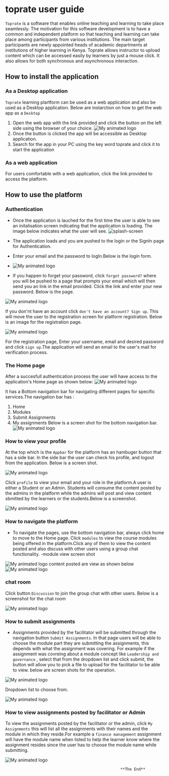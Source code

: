 # toprate user guide 
``Toprate`` is a software that enables online teaching and learning to take place seamlessly. The motivation for this software development is to have a common and independent platform so that teaching and learning can take place among participants from various institutions. The main target participants are newly appointed heads of academic departments at institutions of higher learning in Kenya. Toprate allows instructor to upload content which can be accessed easily by learners by just a mouse click. It also allows for both synchronous and asynchronous interaction.

## How to install the application 
### As a Desktop application
``Toprate`` learning plartform can be used as a web application and also be used as a Desktop application.
Below are instarction on how to get the web app as a ``Desktop``
1. Open the web app with the link provided and click  the button on the left side using the browser of your choice.
 ![My animated logo](https://github.com/flavian-anselmo/toprate-/blob/main/Screenshot%20from%202022-01-20%2023-04-03.png)
2. Once the button is clicked the app will be accessible as Desktop application.
3. Search for the app in your PC  using the key word toprate and click it to start the application 
### As a web application
For users comfortable with a web application, click the link provided to access the platform. 

## How to use the platform
### Authentication 
* Once the application is lauched for the first time the user is able to see an initalisation screen indicating that the application is loading.
The image below indicates what the user will see. 
 ![splash-screen](https://github.com/flavian-anselmo/toprate-/blob/main/splash.png)
* The application loads and you are pushed to the login or the SignIn page for Authentication.
* Enter your email and the password to logIn.Below is the login form.
* 
   ![My animated logo](https://github.com/flavian-anselmo/toprate-/blob/main/login.png)

* If you happen to forget your password, click ``forgot password?`` where you will be pushed to a page that prompts your email which will then send you 
  an link in the email provided. Click the link and enter your new password. Below is the page.
  
 ![My animated logo](https://github.com/flavian-anselmo/toprate-/blob/main/forget.png)

If you don'nt have an account click ``don't have an account? Sign up``. This will move the user to the registration screen for platform registration. 
Below is an image for the registration page.

 ![My animated logo](https://github.com/flavian-anselmo/toprate-/blob/main/register.png)


For the registration page, Enter your username, email and desired password and click ``sign up``.The application will send an email to the user's mail for verification process. 
### The Home page 
After a succesfull authentication process the user will have access to the application's Home page as shown below:
 ![My animated logo](https://github.com/flavian-anselmo/toprate-/blob/main/home.png)

It has a Bottom navigation bar for navigating different pages for specific services.The navigation bar has :

1. Home 
2. Modules
3. Submit Assignments 
4. My assignments 
Below is a screen shot for the bottom navigation bar.
 ![My animated logo](https://github.com/flavian-anselmo/toprate-/blob/main/bottom-nav.png)

### How to view your profile 
At the top which is the ``Appbar`` for the platform has an hambuger button that has a side bar. In the side bar the user can check his profile, and logout from the application. Below is a screen shot.

![My animated logo](https://github.com/flavian-anselmo/toprate-/blob/main/side.png)

Click ``profile`` to view your email and your role in the platform.A user is either a Student or an Admin. 
Students will consume the content posted by the admins in the platform while the admins will post and view content sbmitted by the learners or the 
students.Below is a screenshot.
 
 ![My animated logo](https://github.com/flavian-anselmo/toprate-/blob/main/profile.png)

### How to navigate the platform
* To navigate the pages, use the bottom navigation bar, always click home to move to the Home page.
Click ``modules`` to view the course modules being offered in the platform.Click any of them to view the content posted and also discuss with other users 
using a group chat functionality. 
-module view screen shot 
 
 ![My animated logo](https://github.com/flavian-anselmo/toprate-/blob/main/mod.png)
 content posted are view as shown below 
  ![My animated logo](https://github.com/flavian-anselmo/toprate-/blob/main/view.png)

### chat room 
Click button ``Discussion`` to join the group chat with other users. Below is a screenshot for the chat room 

![My animated logo](https://github.com/flavian-anselmo/toprate-/blob/main/chat.png)
### How to submit assignments 
* Assignments provided by the facilitator will be submitted through the navigation button ``Submit Assignments``. In that page users will be able to choose the module part they are submitting the assignments, this depends with what the assignment was covering. For example if the assignment was covreing about a module concept like ``Leadership and governance`` , select that from the dropdown list and click submit, the button will allow you to pick a file to upload for the facilitator to be able to view. below are screen shots for the operation.


 ![My animated logo](https://github.com/flavian-anselmo/toprate-/blob/main/sub.png)
 
 Dropdown list to choose from.
 
  ![My animated logo](https://github.com/flavian-anselmo/toprate-/blob/main/drop.png)

 
 



### How to view assignments posted by facilitator or Admin 
To view the assignments posted by the facilitator or the admin, click ``My Assignments`` this will list all the assignments with their names and the module in which they reside.For example a ``finance management`` assignment will have the module name when listed to help the learner know where the assignment resides since the user has to choose the module name while submitting.

 ![My animated logo](https://github.com/flavian-anselmo/toprate-/blob/main/assignment.png)
 
 
 
 
 
 
 
 
 
                                                        
                                                       **The End**








 
 
